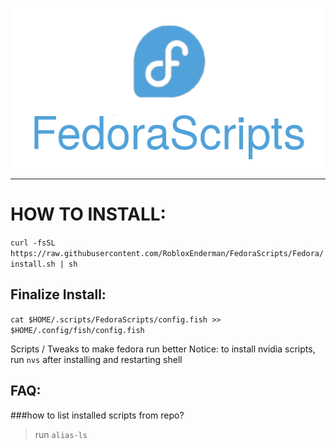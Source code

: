 <p align="center">
  <img width="512" height="256" src="https://github.com/RobloxEnderman/FedoraScripts/blob/Fedora/branding/logo.png">
</p>

---

# HOW TO INSTALL:

```curl -fsSL https://raw.githubusercontent.com/RobloxEnderman/FedoraScripts/Fedora/install.sh | sh```


## Finalize Install:
```cat $HOME/.scripts/FedoraScripts/config.fish >> $HOME/.config/fish/config.fish```



Scripts / Tweaks to make fedora run better
Notice: to install nvidia scripts, run ```nvs``` after installing and restarting shell





## FAQ: 

###how to list installed scripts from repo?

>run ```alias-ls```
